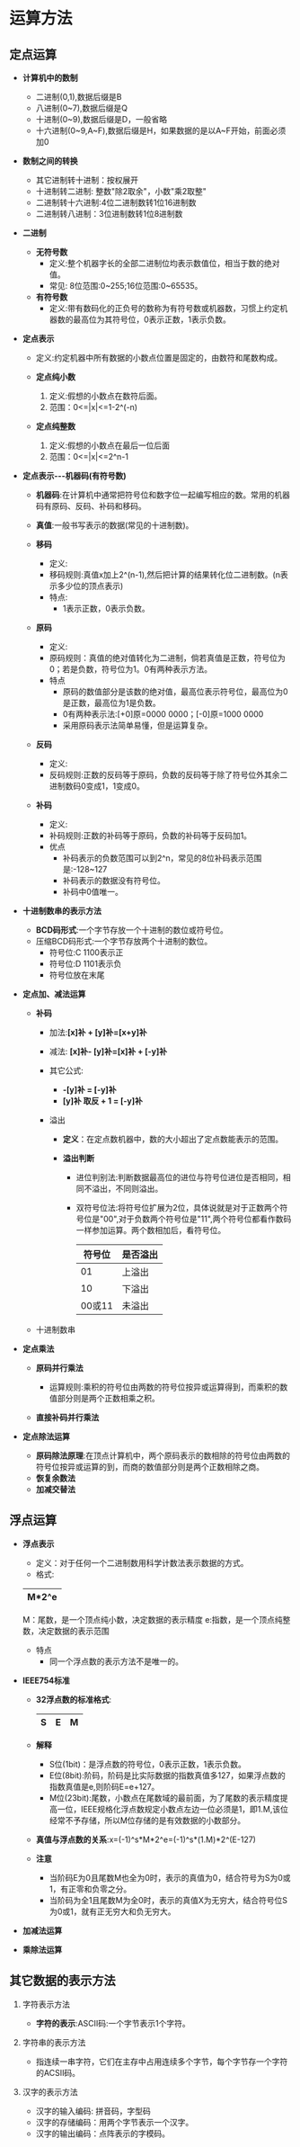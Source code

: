 # 运算方法 #


## 定点运算 ##
+ **计算机中的数制**
	+ 二进制(0,1),数据后缀是B
	+ 八进制(0~7),数据后缀是Q
	+ 十进制(0~9),数据后缀是D，一般省略
	+ 十六进制(0\~9,A\~F),数据后缀是H，如果数据的是以A~F开始，前面必须加0
+ **数制之间的转换**
	+ 其它进制转十进制：按权展开
	+ 十进制转二进制: 整数"除2取余"，小数"乘2取整"
	+ 二进制转十六进制:4位二进制数转1位16进制数
	+ 二进制转八进制：3位进制数转1位8进制数
+ **二进制**
	+ **无符号数**
		+ 定义:整个机器字长的全部二进制位均表示数值位，相当于数的绝对值。
		+ 常见: 8位范围:0\~255;16位范围:0\~65535。
	+ **有符号数**
		+ 定义:带有数码化的正负号的数称为有符号数或机器数，习惯上约定机器数的最高位为其符号位，0表示正数，1表示负数。
+ **定点表示**
	+ 定义:约定机器中所有数据的小数点位置是固定的，由数符和尾数构成。
	
	+ **定点纯小数**
		1. 定义:假想的小数点在数符后面。
		2. 范围：0<=|x|<=1-2^(-n)
	+ **定点纯整数**
		1. 定义:假想的小数点在最后一位后面
		2. 范围：0<=|x|<=2^n-1
+ **定点表示---机器码(有符号数)**
	+ **机器码**:在计算机中通常把符号位和数字位一起编写相应的数。常用的机器码有原码、反码、补码和移码。
	
	+ **真值**:一般书写表示的数据(常见的十进制数)。
	+ **移码**
		+ 定义:
		+ 移码规则:真值x加上2^(n-1),然后把计算的结果转化位二进制数。(n表示多少位的顶点表示)
		+ 特点:
			+ 1表示正数，0表示负数。
	+ **原码**
		+ 定义:
		+ 原码规则：真值的绝对值转化为二进制，倘若真值是正数，符号位为0；若是负数，符号位为1。0有两种表示方法。
		+ 特点
			+ 原码的数值部分是该数的绝对值，最高位表示符号位，最高位为0是正数，最高位为1是负数。
			+ 0有两种表示法:[+0]原=0000 0000；[-0]原=1000 0000
			+ 采用原码表示法简单易懂，但是运算复杂。
	+ **反码**
		+ 定义:
		+ 反码规则:正数的反码等于原码，负数的反码等于除了符号位外其余二进制数码0变成1，1变成0。
	+ **补码**
		+ 定义:
		+ 补码规则:正数的补码等于原码，负数的补码等于反码加1。
		+ 优点
			+ 补码表示的负数范围可以到2^n，常见的8位补码表示范围是:-128~127
			+ 补码表示的数据没有符号位。
			+ 补码中0值唯一。

+ **十进制数串的表示方法**
	+ **BCD码形式**:一个字节存放一个十进制的数位或符号位。
	+ 压缩BCD码形式:一个字节存放两个十进制的数位。
		+ 符号位:C 1100表示正
		+ 符号位:D 1101表示负
		+ 符号位放在末尾
+ **定点加、减法运算**
	+ **补码**
		+ 加法:**[x]补 + [y]补=[x+y]补**
		
		+ 减法: **[x]补- [y]补=[x]补 + [-y]补**  
		+ 其它公式:
			+ **-[y]补 = [-y]补**
			+ **[y]补 取反 + 1 = [-y]补** 
		+ 溢出
			+ **定义**：在定点数机器中，数的大小超出了定点数能表示的范围。
			
			+ **溢出判断**
				+ 进位判别法:判断数据最高位的进位与符号位进位是否相同，相同不溢出，不同则溢出。
				+ 双符号位法:将符号位扩展为2位，具体说就是对于正数两个符号位是"00",对于负数两个符号位是"11",两个符号位都看作数码一样参加运算。两个数相加后，看符号位。
					
					|符号位|是否溢出|
					|-----|-----|
					|01|上溢出|
					|10|下溢出|
					|00或11|未溢出|
			  
	+ 十进制数串
+ **定点乘法**
	
	+ **原码并行乘法**
		+ 运算规则:乘积的符号位由两数的符号位按异或运算得到，而乘积的数值部分则是两个正数相乘之积。
	
	+ **直接补码并行乘法**  
+ **定点除法运算**
	
	+ **原码除法原理**:在顶点计算机中，两个原码表示的数相除的符号位由两数的符号位按异或运算的到，而商的数值部分则是两个正数相除之商。
	+ **恢复余数法**
	+ **加减交替法**
	
## 浮点运算 ##

+ **浮点表示**
	+ 定义：对于任何一个二进制数用科学计数法表示数据的方式。
	+ 格式:
	
	|M*2^e|
	|-|
	M：尾数，是一个顶点纯小数，决定数据的表示精度
	e:指数，是一个顶点纯整数，决定数据的表示范围
	+ 特点
		+ 同一个浮点数的表示方法不是唯一的。

+ **IEEE754标准**
	+ **32浮点数的标准格式**:
	
		|S|E|M|
		|-|-|-|
	+ **解释**
		+ S位(1bit)：是浮点数的符号位，0表示正数，1表示负数。
		+ E位(8bit):阶码，阶码是比实际数据的指数真值多127，如果浮点数的指数真值是e,则阶码E=e+127。
		+ M位(23bit):尾数，小数点在尾数域的最前面，为了尾数的表示精度提高一位，IEEE规格化浮点数规定小数点左边一位必须是1，即1.M,该位经常不予存储，所以M位存储的是有效数据的小数部分。
	+ **真值与浮点数的关系**:x=(-1)^s\*M\*2^e=(-1)^s\*(1.M)\*2^(E-127) 
	+ **注意**
		+ 当阶码E为0且尾数M也全为0时，表示的真值为0，结合符号为S为0或1，有正零和负零之分。
		+ 当阶码为全1且尾数M为全0时，表示的真值X为无穷大，结合符号位S为0或1，就有正无穷大和负无穷大。
+ **加减法运算**

+ **乘除法运算**
  
## 其它数据的表示方法 ##
1. 字符表示方法
	
	+ **字符的表示**:ASCII码:一个字节表示1个字符。 

2. 字符串的表示方法
	+ 指连续一串字符，它们在主存中占用连续多个字节，每个字节存一个字符的ACSII码。

3. 汉字的表示方法
	+ 汉字的输入编码: 拼音码，字型码
	+ 汉字的存储编码：用两个字节表示一个汉字。
	+ 汉字的输出编码：点阵表示的字模码。